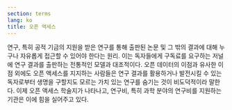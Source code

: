 ```yaml
---
section: terms
lang: ko
title: 오픈 액세스
---
```


연구, 특히 공적 기금의 지원을 받은 연구를 통해 출판된 논문 및 그 밖의 결과에 대해 누구나 자유롭게 접근할 수 있어야 한다는 원리. 이는 독자들에게 구독료를 요구하는 저널에 연구 결과를 출판하는 전통적인 모델과 대조적이다. 오픈 데이터의 이점과 유사한 이점 외에도 오픈 액세스를 지지하는 사람들은 연구 결과를 활용하거나 발전시킬 수 있는 독자로부터 생명을 구할지도 모르는 가치 있는 연구를 숨기는 것이 비도덕적이라 말한다. 이제 오픈 액세스 학술지가 나타나고, 연구비, 특히 과학 분야의 연구비를 지원하는 기관은 이에 힘을 실어주고 있다.
